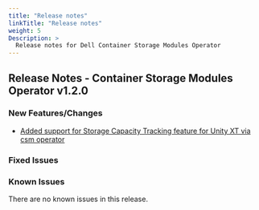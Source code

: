 ```yaml
---
title: "Release notes"
linkTitle: "Release notes"
weight: 5
Description: >
  Release notes for Dell Container Storage Modules Operator
---
```


## Release Notes - Container Storage Modules Operator v1.2.0

### New Features/Changes
- [Added support for Storage Capacity Tracking feature for Unity XT via csm operator](https://github.com/dell/csm/issues/876)

### Fixed Issues

### Known Issues
There are no known issues in this release.